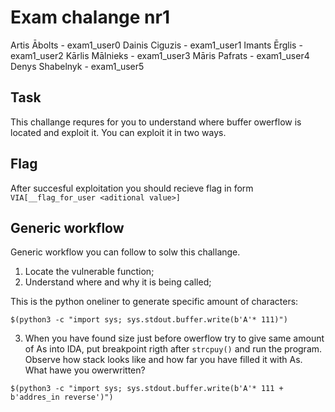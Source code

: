 # Exam chalange nr1

Artis Ābolts - exam1_user0
Dainis Ciguzis - exam1_user1
Imants Ērglis - exam1_user2
Kārlis Mālnieks - exam1_user3
Māris Pafrats - exam1_user4
Denys Shabelnyk - exam1_user5

## Task

This challange requres for you to understand where buffer owerflow is located and exploit it. You can exploit it in two ways.

## Flag

After succesful exploitation you should recieve flag in form `VIA[__flag_for_user <aditional value>]`

## Generic workflow

Generic workflow you can follow to solw this challange.

1. Locate the vulnerable function;
2. Understand where and why it is being called;

This is the python oneliner to generate specific amount of characters:

```
$(python3 -c "import sys; sys.stdout.buffer.write(b'A'* 111)")
```

3. When you have found size just before owerflow try to give same amount of As into IDA, put breakpoint rigth after `strcpuy()` and run the program. Observe how stack looks like and how far you have filled it with As. What hawe you owerwritten?

```
$(python3 -c "import sys; sys.stdout.buffer.write(b'A'* 111 + b'addres_in reverse')")
```
